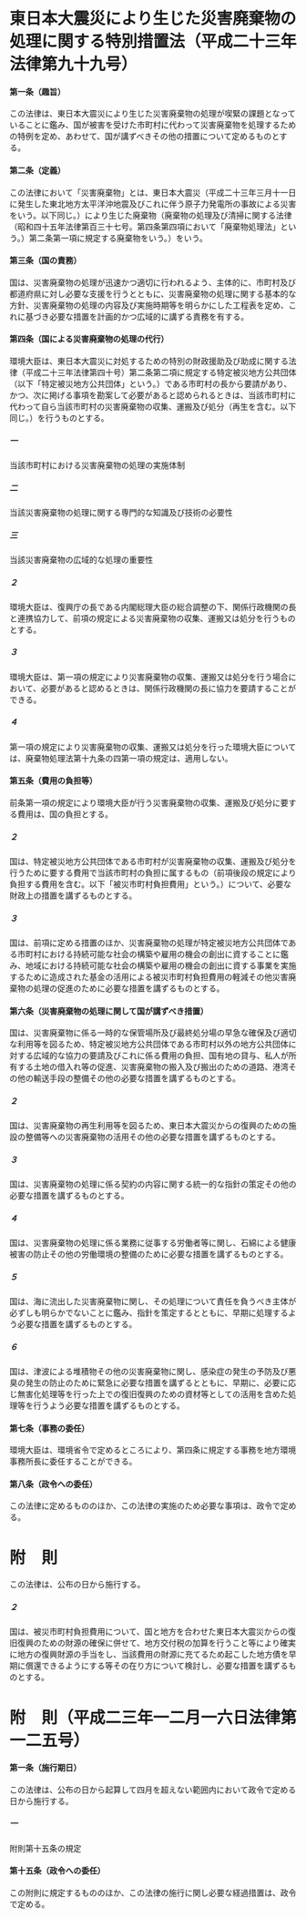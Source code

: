 # 東日本大震災により生じた災害廃棄物の処理に関する特別措置法（平成二十三年法律第九十九号）
#### 第一条（趣旨）
この法律は、東日本大震災により生じた災害廃棄物の処理が喫緊の課題となっていることに鑑み、国が被害を受けた市町村に代わって災害廃棄物を処理するための特例を定め、あわせて、国が講ずべきその他の措置について定めるものとする。
#### 第二条（定義）
この法律において「災害廃棄物」とは、東日本大震災（平成二十三年三月十一日に発生した東北地方太平洋沖地震及びこれに伴う原子力発電所の事故による災害をいう。以下同じ。）により生じた廃棄物（廃棄物の処理及び清掃に関する法律（昭和四十五年法律第百三十七号。第四条第四項において「廃棄物処理法」という。）第二条第一項に規定する廃棄物をいう。）をいう。
#### 第三条（国の責務）
国は、災害廃棄物の処理が迅速かつ適切に行われるよう、主体的に、市町村及び都道府県に対し必要な支援を行うとともに、災害廃棄物の処理に関する基本的な方針、災害廃棄物の処理の内容及び実施時期等を明らかにした工程表を定め、これに基づき必要な措置を計画的かつ広域的に講ずる責務を有する。
#### 第四条（国による災害廃棄物の処理の代行）
環境大臣は、東日本大震災に対処するための特別の財政援助及び助成に関する法律（平成二十三年法律第四十号）第二条第二項に規定する特定被災地方公共団体（以下「特定被災地方公共団体」という。）である市町村の長から要請があり、かつ、次に掲げる事項を勘案して必要があると認められるときは、当該市町村に代わって自ら当該市町村の災害廃棄物の収集、運搬及び処分（再生を含む。以下同じ。）を行うものとする。
##### 一
当該市町村における災害廃棄物の処理の実施体制
##### 二
当該災害廃棄物の処理に関する専門的な知識及び技術の必要性
##### 三
当該災害廃棄物の広域的な処理の重要性
##### ２
環境大臣は、復興庁の長である内閣総理大臣の総合調整の下、関係行政機関の長と連携協力して、前項の規定による災害廃棄物の収集、運搬又は処分を行うものとする。
##### ３
環境大臣は、第一項の規定により災害廃棄物の収集、運搬又は処分を行う場合において、必要があると認めるときは、関係行政機関の長に協力を要請することができる。
##### ４
第一項の規定により災害廃棄物の収集、運搬又は処分を行った環境大臣については、廃棄物処理法第十九条の四第一項の規定は、適用しない。
#### 第五条（費用の負担等）
前条第一項の規定により環境大臣が行う災害廃棄物の収集、運搬及び処分に要する費用は、国の負担とする。
##### ２
国は、特定被災地方公共団体である市町村が災害廃棄物の収集、運搬及び処分を行うために要する費用で当該市町村の負担に属するもの（前項後段の規定により負担する費用を含む。以下「被災市町村負担費用」という。）について、必要な財政上の措置を講ずるものとする。
##### ３
国は、前項に定める措置のほか、災害廃棄物の処理が特定被災地方公共団体である市町村における持続可能な社会の構築や雇用の機会の創出に資することに鑑み、地域における持続可能な社会の構築や雇用の機会の創出に資する事業を実施するために造成された基金の活用による被災市町村負担費用の軽減その他災害廃棄物の処理の促進のために必要な措置を講ずるものとする。
#### 第六条（災害廃棄物の処理に関して国が講ずべき措置）
国は、災害廃棄物に係る一時的な保管場所及び最終処分場の早急な確保及び適切な利用等を図るため、特定被災地方公共団体である市町村以外の地方公共団体に対する広域的な協力の要請及びこれに係る費用の負担、国有地の貸与、私人が所有する土地の借入れ等の促進、災害廃棄物の搬入及び搬出のための道路、港湾その他の輸送手段の整備その他の必要な措置を講ずるものとする。
##### ２
国は、災害廃棄物の再生利用等を図るため、東日本大震災からの復興のための施設の整備等への災害廃棄物の活用その他の必要な措置を講ずるものとする。
##### ３
国は、災害廃棄物の処理に係る契約の内容に関する統一的な指針の策定その他の必要な措置を講ずるものとする。
##### ４
国は、災害廃棄物の処理に係る業務に従事する労働者等に関し、石綿による健康被害の防止その他の労働環境の整備のために必要な措置を講ずるものとする。
##### ５
国は、海に流出した災害廃棄物に関し、その処理について責任を負うべき主体が必ずしも明らかでないことに鑑み、指針を策定するとともに、早期に処理するよう必要な措置を講ずるものとする。
##### ６
国は、津波による堆積物その他の災害廃棄物に関し、感染症の発生の予防及び悪臭の発生の防止のために緊急に必要な措置を講ずるとともに、早期に、必要に応じ無害化処理等を行った上での復旧復興のための資材等としての活用を含めた処理等を行うよう必要な措置を講ずるものとする。
#### 第七条（事務の委任）
環境大臣は、環境省令で定めるところにより、第四条に規定する事務を地方環境事務所長に委任することができる。
#### 第八条（政令への委任）
この法律に定めるもののほか、この法律の実施のため必要な事項は、政令で定める。
# 附　則
この法律は、公布の日から施行する。
##### ２
国は、被災市町村負担費用について、国と地方を合わせた東日本大震災からの復旧復興のための財源の確保に併せて、地方交付税の加算を行うこと等により確実に地方の復興財源の手当をし、当該費用の財源に充てるため起こした地方債を早期に償還できるようにする等その在り方について検討し、必要な措置を講ずるものとする。
# 附　則（平成二三年一二月一六日法律第一二五号）
#### 第一条（施行期日）
この法律は、公布の日から起算して四月を超えない範囲内において政令で定める日から施行する。
##### 一
附則第十五条の規定
#### 第十五条（政令への委任）
この附則に規定するもののほか、この法律の施行に関し必要な経過措置は、政令で定める。
